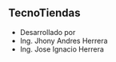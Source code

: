 TecnoTiendas
------------

- Desarrollado por
- Ing. Jhony Andres Herrera
- Ing. Jose Ignacio Herrera